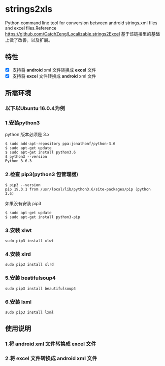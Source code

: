 # strings2xls
Python command line tool for conversion between android strings.xml files and excel files.Reference https://github.com/CatchZeng/Localizable.strings2Excel 基于该链接里的基础上做了改善，以及扩展。


## 特性

- [x] 支持将 **android** xml 文件转换成 **excel** 文件
- [x] 支持将 **excel** 文件转换成 **android** xml 文件

## 所需环境

### 以下以Ubuntu 16.0.4为例

### 1.安装python3

python 版本必须是 3.x

```
$ sudo add-apt-repository ppa:jonathonf/python-3.6
$ sudo apt-get update
$ sudo apt-get install python3.6
$ python3 --version
Python 3.6.3
```

### 2.检查 pip3(python3 包管理器)

```
$ pip3 --version
pip 19.3.1 from /usr/local/lib/python3.6/site-packages/pip (python 3.6)
```

如果没有安装 pip3

```
$ sudo apt-get update
$ sudo apt-get install python3-pip
```

### 3.安装 xlwt

```
sudo pip3 install xlwt
```

### 4.安装 xlrd

```
sudo pip3 install xlrd
```

### 5.安装 beatifulsoup4

```
sudo pip3 install beautifulsoup4
```
### 6.安装 lxml

```
sudo pip3 install lxml
```

## 使用说明
### 1.将 **android** xml 文件转换成 **excel** 文件



### 2.将 **excel** 文件转换成 **android** xml 文件




